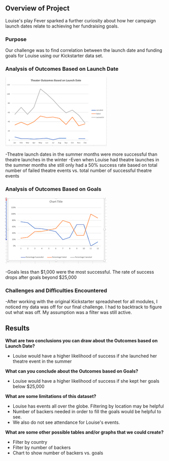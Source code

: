 
## Overview of Project
Louise's play Fever sparked a further curiosity about how her campaign launch dates relate to achieving her fundraising goals. 

### Purpose
Our challenge was to find correlation between the launch date and funding goals for Louise using our Kickstarter data set. 



### Analysis of Outcomes Based on Launch Date
![](Resources/TOLD.png)


-Theatre launch dates in the summer months were more successful than theatre launches in the winter
-Even when Louise had theatre launches in the summer months she still only had a 50% success rate based on total number of failed theatre events vs. total number of successful theatre events

### Analysis of Outcomes Based on Goals
![](Resources/OBG.png)


-Goals less than $1,000 were the most successful. The rate of success drops after goals beyond $25,000

### Challenges and Difficulties Encountered
-After working with the original Kickstarter spreadsheet for all modules, I noticed my data was off for our final challenge. I had to backtrack to figure out what was off. My assumption was a filter was still active. 

## Results

**What are two conclusions you can draw about the Outcomes based on Launch Date?**
- Louise would have a higher likelihood of success if she launched her theatre event in the summer

**What can you conclude about the Outcomes based on Goals?**
- Louise would have a higher likelihood of success if she kept her goals below $25,000

**What are some limitations of this dataset?**
- Louise has events all over the globe. Filtering by location may be helpful
- Number of backers needed in order to fill the goals would be helpful to see. 
- We also do not see attendance for Louise's events. 

**What are some other possible tables and/or graphs that we could create?**
- Filter by country 
- Filter by number of backers 
- Chart to show number of backers vs. goals 
